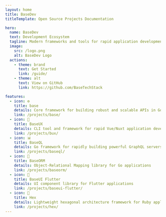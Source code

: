 ```yaml
---
layout: home
title: BaseDev
titleTemplate: Open Source Projects Documentation

hero:
  name: BaseDev
  text: Development Ecosystem
  tagline: Modern frameworks and tools for rapid application development used by BaseCode Inc.
  image:
    src: /logo.png
    alt: BaseDev Logo
  actions:
    - theme: brand
      text: Get Started
      link: /guide/
    - theme: alt
      text: View on GitHub
      link: https://github.com/BaseTechStack

features:
  - icon: ⚙️
    title: base
    details: Core framework for building robust and scalable APIs in Go
    link: /projects/base/
  - icon: 🚀
    title: BaseUX
    details: CLI tool and framework for rapid Vue/Nuxt application development with entity management
    link: /projects/bux/
  - icon: 📊
    title: BaseQL
    details: Go framework for rapidly building powerful GraphQL servers
    link: /projects/baseql/
  - icon: 💾
    title: BaseORM
    details: Object-Relational Mapping library for Go applications
    link: /projects/baseorm/
  - icon: 📱
    title: BaseUI Flutter
    details: UI component library for Flutter applications
    link: /projects/baseui-flutter/
  - icon: 🥮
    title: Hex
    details: Lightweight hexagonal architecture framework for Ruby applications
    link: /projects/hex/
---
```

